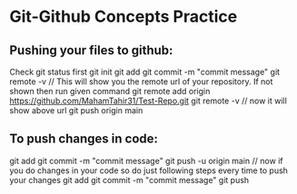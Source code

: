 <h1>Git-Github Concepts Practice</h1>

## Pushing your files to github:

Check git status first
git init
git add <files>
git commit -m "commit message"
git remote -v // This will show you the remote url of your repository. If not shown then run given command
git remote add origin https://github.com/MahamTahir31/Test-Repo.git 
git remote -v // now it will show above url
git push origin main

## To push changes in code:
git add <files>
git commit -m "commit message"
git push -u origin main // now if you do changes in your code so do just following steps every time to push your changes
git add <files>
git commit -m "commit message"
git push
